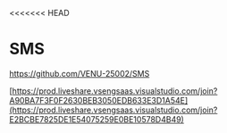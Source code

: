 <<<<<<< HEAD
# SMS

https://github.com/VENU-25002/SMS



[https://prod.liveshare.vsengsaas.visualstudio.com/join?A90BA7F3F0F2630BEB3050EDB633E3D1A54E](https://prod.liveshare.vsengsaas.visualstudio.com/join?E2BCBE7825DE1E54075259E0BE10578D4B49)
